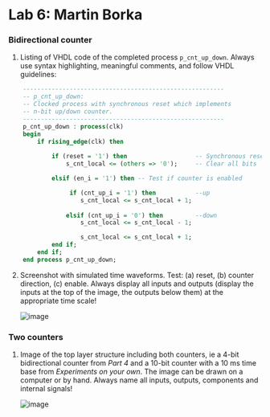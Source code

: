 # Lab 6: Martin Borka

### Bidirectional counter

1. Listing of VHDL code of the completed process `p_cnt_up_down`. Always use syntax highlighting, meaningful comments, and follow VHDL guidelines:

```vhdl
    --------------------------------------------------------
    -- p_cnt_up_down:
    -- Clocked process with synchronous reset which implements
    -- n-bit up/down counter.
    --------------------------------------------------------
    p_cnt_up_down : process(clk)
    begin
        if rising_edge(clk) then
        
            if (reset = '1') then                   -- Synchronous reset
                s_cnt_local <= (others => '0');     -- Clear all bits

            elsif (en_i = '1') then -- Test if counter is enabled

                 if (cnt_up_i = '1') then           --up
                    s_cnt_local <= s_cnt_local + 1;
                    
                elsif (cnt_up_i = '0') then         --down
                    s_cnt_local <= s_cnt_local - 1;

                    s_cnt_local <= s_cnt_local + 1;
            end if;
        end if;
    end process p_cnt_up_down;
```

2. Screenshot with simulated time waveforms. Test: (a) reset, (b) counter direction, (c) enable. Always display all inputs and outputs (display the inputs at the top of the image, the outputs below them) at the appropriate time scale!

   ![image](https://user-images.githubusercontent.com/65703172/226442365-6aee7a7f-87c7-4cb6-bdf3-ab457208400c.png)

### Two counters

1. Image of the top layer structure including both counters, ie a 4-bit bidirectional counter from *Part 4* and a 10-bit counter with a 10 ms time base from *Experiments on your own*. The image can be drawn on a computer or by hand. Always name all inputs, outputs, components and internal signals!

   ![image](https://user-images.githubusercontent.com/65703172/226349306-d6e6782c-27d1-4619-99eb-8f7145fa4821.png)

